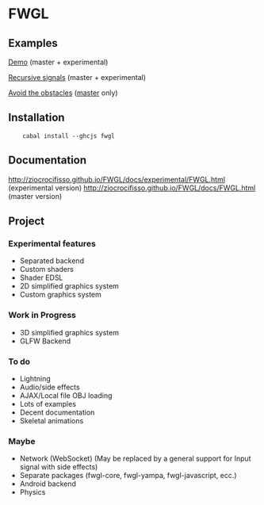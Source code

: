 FWGL
====

Examples
--------

[Demo](http://ziocrocifisso.github.io/FWGL/demo) (master + experimental)

[Recursive signals](http://ziocrocifisso.github.io/FWGL/recur) (master + experimental)

[Avoid the obstacles](http://ziocrocifisso.github.io/FWGL/avoid) ([master](https://github.com/ZioCrocifisso/FWGL/tree/master) only)

Installation
------------

        cabal install --ghcjs fwgl

Documentation
-------------

http://ziocrocifisso.github.io/FWGL/docs/experimental/FWGL.html (experimental version)
http://ziocrocifisso.github.io/FWGL/docs/FWGL.html (master version)

Project
--------

### Experimental features

  * Separated backend
  * Custom shaders
  * Shader EDSL
  * 2D simplified graphics system
  * Custom graphics system

### Work in Progress

  * 3D simplified graphics system
  * GLFW Backend

### To do

  * Lightning
  * Audio/side effects
  * AJAX/Local file OBJ loading
  * Lots of examples
  * Decent documentation
  * Skeletal animations

### Maybe

  * Network (WebSocket) (May be replaced by a general support for Input signal with side effects)
  * Separate packages (fwgl-core, fwgl-yampa, fwgl-javascript, ecc.)
  * Android backend
  * Physics
